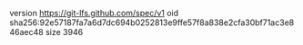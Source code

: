 version https://git-lfs.github.com/spec/v1
oid sha256:92e57187fa7a6d7dc694b0252813e9ffe57f8a838e2cfa30bf71ac3e846aec48
size 3946
